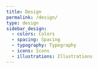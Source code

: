 ```yaml
---
title: Design
permalink: /design/
type: design
sidebar_design:
  - colors: Colors
  - spacing: Spacing
  - typography: Typography
  - icons: Icons
  - illustrations: Illustrations
---
```

